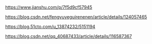 https://www.jianshu.com/p/7f5d9cf57945


https://blog.csdn.net/fengyuyeguirenenen/article/details/124057465

https://blog.51cto.com/u_13874232/5151194


https://blog.csdn.net/qq_40687433/article/details/116587367
